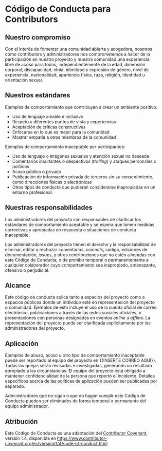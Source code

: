 # Código de Conducta para Contributors

## Nuestro compromiso

Con el interés de fomentar una comunidad abierta y acogedora, nosotros como contributors y administradores nos comprometemos a hacer de la participación en nuestro proyecto y nuestra comunidad una experiencia libre de acoso para todos, independientemente de la edad, dimensión corporal, discapacidad, etnia, identidad y expresión de género, nivel de experiencia, nacionalidad, apariencia física, raza, religión, identidad u orientación sexual.

## Nuestros estándares

Ejemplos de comportamiento que contribuyen a crear un ambiente positivo:

- Uso de lenguaje amable e inclusivo
- Respeto a diferentes puntos de vista y experiencias
- Aceptación de críticas constructivas
- Enfocarse en lo que es mejor para la comunidad
- Mostrar empatía a otros miembros de la comunidad

Ejemplos de comportamiento inaceptable por participantes:

- Uso de lenguaje o imágenes sexuales y atención sexual no deseada
- Comentarios insultantes o despectivos (_trolling_) y ataques personales o políticos
- Acoso público o privado
- Publicación de información privada de terceros sin su consentimiento, como direcciones físicas o electrónicas
- Otros tipos de conducta que pudieran considerarse inapropiadas en un entorno profesional.

## Nuestras responsabilidades

Los administradores del proyecto son responsables de clarificar los estándares de comportamiento aceptable y se espera que tomen medidas correctivas y apropiadas en respuesta a situaciones de conducta inaceptable.

Los administradores del proyecto tienen el derecho y la responsabilidad de eliminar, editar o rechazar comentarios, _commits_, código, ediciones de documentación, _issues_, y otras contribuciones que no estén alineadas con este Código de Conducta, o de prohibir temporal o permanentemente a cualquier colaborador cuyo comportamiento sea inapropiado, amenazante, ofensivo o perjudicial.

## Alcance

Este código de conducta aplica tanto a espacios del proyecto como a espacios públicos donde un individuo esté en representación del proyecto o comunidad. Ejemplos de esto incluye el uso de la cuenta oficial de correo electrónico, publicaciones a través de las redes sociales oficiales, o presentaciones con personas designadas en eventos _online_ u _offline_. La representación del proyecto puede ser clarificada explícitamente por los administradores del proyecto.

## Aplicación

Ejemplos de abuso, acoso u otro tipo de comportamiento inaceptable puede ser reportado al equipo del proyecto en {{INSERTE CORREO AQUÍ}}. Todas las quejas serán revisadas e investigadas, generando un resultado apropiado a las circunstancias. El equipo del proyecto está obligado a mantener confidencialidad de la persona que reportó el incidente. Detalles específicos acerca de las políticas de aplicación pueden ser publicadas por separado.

Administradores que no sigan o que no hagan cumplir este Código de Conducta pueden ser eliminados de forma temporal o permanente del equipo administrador.

## Atribución

Este Código de Conducta es una adaptación del [Contributor Covenant][homepage], versión 1.4, disponible en https://www.contributor-covenant.org/es/version/1/4/code-of-conduct.html

[homepage]: https://www.contributor-covenant.org
